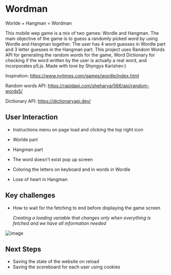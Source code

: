 # Wordman
Worlde + Hangman = Wordman

This mobile wep game is a mix of two games: Wordle and Hangman. The main objective of the game is to guess a randomly picked word by using Wordle and Hangman together. The user has 4 word guesses in Wordle part and 3 letter guesses in the Hangman part. This project uses Random Words API for generating the random words for the game, Word Dictionary for checking if the word written by the user is actually a real word, and incorporates p5.js. Made with love by Shyngys Karishev:)


Inspiration: https://www.nytimes.com/games/wordle/index.html 

Random words API: https://rapidapi.com/sheharyar566/api/random-words5/

Dictionary API: https://dictionaryapi.dev/


## User Interaction 

 - Instructions menu on page load and clicking the top right icon

 - Worlde part

 - Hangman part

 - The word doesn't exist pop up screen

 - Coloring the letters on keyboard and in words in Wordle

 - Lose of heart in Hangman
 
 
## Key challenges

 - How to wait for the fetching to end before displaying the game screen
   
   *Creating a loading variable that changes only when everything is fetched and we have all information needed*
   
   
 ![image](https://user-images.githubusercontent.com/71120362/155863595-fc9049d2-8d2a-427b-ac79-2b25076c6048.png)



## Next Steps

 - Saving the state of the website on reload
 - Saving the scoreboard for each user using cookies
